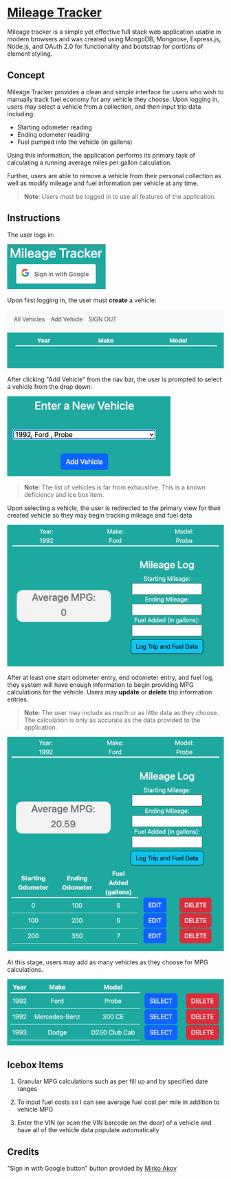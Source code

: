 # [Mileage Tracker](https://shy-pink-dhole-wig.cyclic.app)

Mileage tracker is a simple yet effective full stack web application usable in modern browsers and was created using MongoDB, Mongoose, Express.js, Node.js, and OAuth 2.0 for functionality and bootstrap for portions of element styling.

## Concept

Mileage Tracker provides a clean and simple interface for users who wish to manually track fuel economy for any vehicle they choose.  Upon logging in, users may select a vehicle from a collection, and then input trip data including:

- Starting odometer reading
- Ending odometer reading
- Fuel pumped into the vehicle (in gallons)

Using this information, the application performs its primary task of calculating a running average miles per gallon calculation.

Further, users are able to remove a vehicle from their personal collection as well as modify mileage and fuel information per vehicle at any time.

>__Note__: Users must be logged in to use all features of the application.

## Instructions

The user logs in:

![image 1](_images/image1.png)

Upon first logging in, the user must __create__ a vehicle:

![image 2](_images/image2.png)

After clicking "Add Vehicle" from the nav bar, the user is prompted to select a vehicle from the drop down:

![image 3](_images/image3.png)

>__Note__: The list of vehicles is far from exhaustive.  This is a known deficiency and ice box item.

Upon selecting a vehicle, the user is redirected to the primary view for their created vehicle so they may begin tracking mileage and fuel data

![image 4](_images/image4.png)

After at least one start odometer entry, end odometer entry, and fuel log, they system will have enough information to begin providing MPG calculations for the vehicle.  Users may __update__ or __delete__ trip information entries.

>__Note__: The user may include as much or as little data as they choose.  The calculation is only as accurate as the data provided to the application.

![image 5](_images/image5.png)

At this stage, users may add as many vehicles as they choose for MPG calculations.

![image 6](_images/image6.png)

## Icebox Items

1. Granular MPG calculations such as per fill up and by specified date ranges

2. To input fuel costs so I can see average fuel cost per mile in addition to vehicle MPG

3. Enter the VIN (or scan the VIN barcode on the door) of a vehicle and have all of the vehicle data populate automatically

## Credits

"Sign in with Google button" button provided by [Mirko Akov](https://codepen.io/mupkoo/pen/YgddgB)